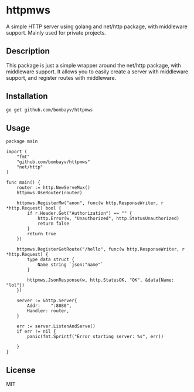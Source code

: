 # httpmws
A simple HTTP server using golang and net/http package, with middleware support. Mainly used for private projects.

## Description
This package is just a simple wrapper around the net/http package, with middleware support. It allows you to easily create a server with middleware support, and register routes with middleware.

## Installation
```bash
go get github.com/bombayv/httpmws
```

## Usage
```golang
package main

import (
	"fmt"
	"github.com/bombayv/httpmws"
	"net/http"
)

func main() {
	router := http.NewServeMux()
	httpmws.UseRouter(router)

	httpmws.RegisterMw("anon", func(w http.ResponseWriter, r *http.Request) bool {
		if r.Header.Get("Authorization") == "" {
			http.Error(w, "Unauthorized", http.StatusUnauthorized)
			return false
		}
		return true
	})

	httpmws.RegisterGetRoute("/hello", func(w http.ResponseWriter, r *http.Request) {
		type data struct {
			Name string `json:"name"`
		}

		httpmws.JsonResponse(w, http.StatusOK, "OK", &data{Name: "lol"})
	})

	server := &http.Server{
		Addr:    ":8080",
		Handler: router,
	}

	err := server.ListenAndServe()
	if err != nil {
		panic(fmt.Sprintf("Error starting server: %s", err))

	}
}
```

## License
MIT
```

